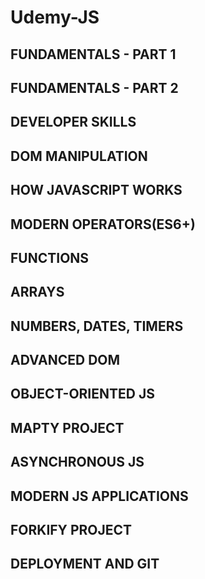 # Udemy-JS

## FUNDAMENTALS - PART 1
## FUNDAMENTALS - PART 2
## DEVELOPER SKILLS
## DOM MANIPULATION
## HOW JAVASCRIPT WORKS
## MODERN OPERATORS(ES6+)
## FUNCTIONS
## ARRAYS
## NUMBERS, DATES, TIMERS
## ADVANCED DOM
## OBJECT-ORIENTED JS
## MAPTY PROJECT
## ASYNCHRONOUS JS
## MODERN JS APPLICATIONS
## FORKIFY PROJECT
## DEPLOYMENT AND GIT